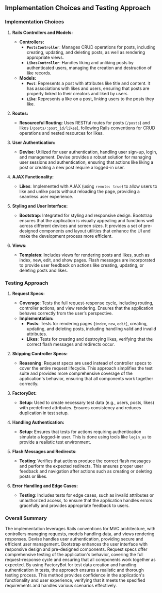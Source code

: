 ## Implementation Choices and Testing Approach

### Implementation Choices

1. **Rails Controllers and Models:**
   - **Controllers:**
     - **`PostsController`**: Manages CRUD operations for posts, including creating, updating, and deleting posts, as well as rendering appropriate views.
     - **`LikesController`**: Handles liking and unliking posts by authenticated users, managing the creation and destruction of like records.
   - **Models:**
     - **`Post`**: Represents a post with attributes like title and content. It has associations with likes and users, ensuring that posts are properly linked to their creators and liked by users.
     - **`Like`**: Represents a like on a post, linking users to the posts they like.

2. **Routes:**
   - **Resourceful Routing**: Uses RESTful routes for posts (`/posts`) and likes (`/posts/:post_id/likes`), following Rails conventions for CRUD operations and nested resources for likes.

3. **User Authentication:**
   - **Devise**: Utilized for user authentication, handling user sign-up, login, and management. Devise provides a robust solution for managing user sessions and authentication, ensuring that actions like liking a post or creating a new post require a logged-in user.

4. **AJAX Functionality:**
   - **Likes**: Implemented with AJAX (using `remote: true`) to allow users to like and unlike posts without reloading the page, providing a seamless user experience.

5. **Styling and User Interface:**
   - **Bootstrap**: Integrated for styling and responsive design. Bootstrap ensures that the application is visually appealing and functions well across different devices and screen sizes. It provides a set of pre-designed components and layout utilities that enhance the UI and make the development process more efficient.

6. **Views:**
   - **Templates**: Includes views for rendering posts and likes, such as index, new, edit, and show pages. Flash messages are incorporated to provide user feedback on actions like creating, updating, or deleting posts and likes.

### Testing Approach

1. **Request Specs:**
   - **Coverage**: Tests the full request-response cycle, including routing, controller actions, and view rendering. Ensures that the application behaves correctly from the user’s perspective.
   - **Implementation:**
     - **Posts**: Tests for rendering pages (`index`, `new`, `edit`), creating, updating, and deleting posts, including handling valid and invalid attributes.
     - **Likes**: Tests for creating and destroying likes, verifying that the correct flash messages and redirects occur.

2. **Skipping Controller Specs:**
   - **Reasoning**: Request specs are used instead of controller specs to cover the entire request lifecycle. This approach simplifies the test suite and provides more comprehensive coverage of the application's behavior, ensuring that all components work together correctly.

3. **FactoryBot:**
   - **Setup**: Used to create necessary test data (e.g., users, posts, likes) with predefined attributes. Ensures consistency and reduces duplication in test setup.

4. **Handling Authentication:**
   - **Setup**: Ensures that tests for actions requiring authentication simulate a logged-in user. This is done using tools like `login_as` to provide a realistic test environment.

5. **Flash Messages and Redirects:**
   - **Testing**: Verifies that actions produce the correct flash messages and perform the expected redirects. This ensures proper user feedback and navigation after actions such as creating or deleting posts or likes.

6. **Error Handling and Edge Cases:**
   - **Testing**: Includes tests for edge cases, such as invalid attributes or unauthorized access, to ensure that the application handles errors gracefully and provides appropriate feedback to users.

### Overall Summary

The implementation leverages Rails conventions for MVC architecture, with controllers managing requests, models handling data, and views rendering responses. Devise handles user authentication, providing secure and efficient user management. Bootstrap enhances the user interface with responsive design and pre-designed components. Request specs offer comprehensive testing of the application's behavior, covering the full request-response cycle and ensuring that all components work together as expected. By using FactoryBot for test data creation and handling authentication in tests, the approach ensures a realistic and thorough testing process. This method provides confidence in the application's functionality and user experience, verifying that it meets the specified requirements and handles various scenarios effectively.
